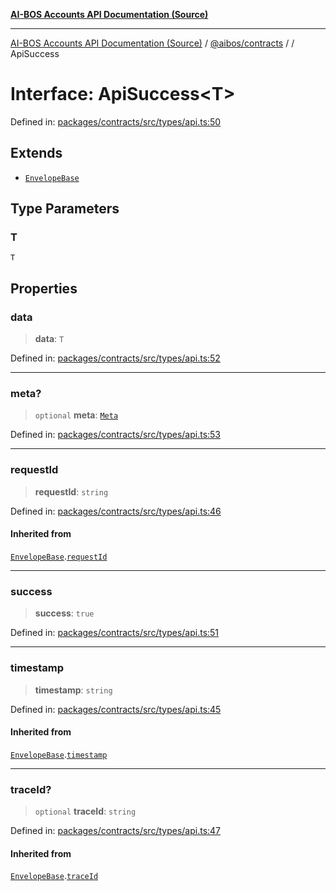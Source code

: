 [**AI-BOS Accounts API Documentation (Source)**](../../../README.md)

***

[AI-BOS Accounts API Documentation (Source)](../../../README.md) / [@aibos/contracts](../README.md) / [](../README.md) / ApiSuccess

# Interface: ApiSuccess\<T\>

Defined in: [packages/contracts/src/types/api.ts:50](https://github.com/pohlai88/accounts/blob/48103fb36d28b2b9bfb33472b6de2f719773cde9/packages/contracts/src/types/api.ts#L50)

## Extends

- [`EnvelopeBase`](EnvelopeBase.md)

## Type Parameters

### T

`T`

## Properties

### data

> **data**: `T`

Defined in: [packages/contracts/src/types/api.ts:52](https://github.com/pohlai88/accounts/blob/48103fb36d28b2b9bfb33472b6de2f719773cde9/packages/contracts/src/types/api.ts#L52)

***

### meta?

> `optional` **meta**: [`Meta`](Meta.md)

Defined in: [packages/contracts/src/types/api.ts:53](https://github.com/pohlai88/accounts/blob/48103fb36d28b2b9bfb33472b6de2f719773cde9/packages/contracts/src/types/api.ts#L53)

***

### requestId

> **requestId**: `string`

Defined in: [packages/contracts/src/types/api.ts:46](https://github.com/pohlai88/accounts/blob/48103fb36d28b2b9bfb33472b6de2f719773cde9/packages/contracts/src/types/api.ts#L46)

#### Inherited from

[`EnvelopeBase`](EnvelopeBase.md).[`requestId`](EnvelopeBase.md#requestid)

***

### success

> **success**: `true`

Defined in: [packages/contracts/src/types/api.ts:51](https://github.com/pohlai88/accounts/blob/48103fb36d28b2b9bfb33472b6de2f719773cde9/packages/contracts/src/types/api.ts#L51)

***

### timestamp

> **timestamp**: `string`

Defined in: [packages/contracts/src/types/api.ts:45](https://github.com/pohlai88/accounts/blob/48103fb36d28b2b9bfb33472b6de2f719773cde9/packages/contracts/src/types/api.ts#L45)

#### Inherited from

[`EnvelopeBase`](EnvelopeBase.md).[`timestamp`](EnvelopeBase.md#timestamp)

***

### traceId?

> `optional` **traceId**: `string`

Defined in: [packages/contracts/src/types/api.ts:47](https://github.com/pohlai88/accounts/blob/48103fb36d28b2b9bfb33472b6de2f719773cde9/packages/contracts/src/types/api.ts#L47)

#### Inherited from

[`EnvelopeBase`](EnvelopeBase.md).[`traceId`](EnvelopeBase.md#traceid)
